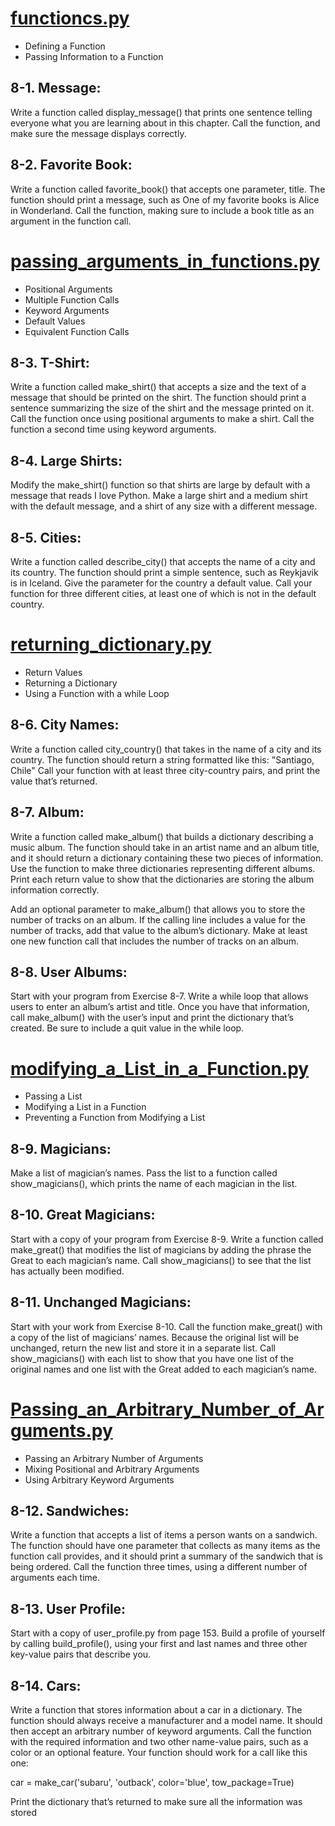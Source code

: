 # <a href="https://github.com/talhatallat/talhatallat/blob/main/Python%20Programming/Chapter%208%20-%20functions/functions.py">functioncs.py<a/>
* Defining a Function
* Passing Information to a Function

## 8-1. Message: 
Write a function called display_message() that prints one sentence telling everyone what you are learning about in this chapter. Call the function, and make sure the message displays correctly.
## 8-2. Favorite Book: 
Write a function called favorite_book() that accepts one parameter, title. The function should print a message, such as One of my favorite books is Alice in Wonderland. Call the function, making sure to include a book title as an argument in the function call.

# <a href="https://github.com/talhatallat/talhatallat/blob/main/Python%20Programming/Chapter%208%20-%20functions/passing_arguments_in_functions.py">passing_arguments_in_functions.py</a>
* Positional Arguments
* Multiple Function Calls 
* Keyword Arguments
* Default Values
* Equivalent Function Calls


## 8-3. T-Shirt: 
Write a function called make_shirt() that accepts a size and the text of a message that should be printed on the shirt. The function should print a sentence summarizing the size of the shirt and the message printed on it.
Call the function once using positional arguments to make a shirt. Call the function a second time using keyword arguments.
## 8-4. Large Shirts: 
Modify the make_shirt() function so that shirts are large by default with a message that reads I love Python. Make a large shirt and a medium shirt with the default message, and a shirt of any size with a different message.
## 8-5. Cities: 
Write a function called describe_city() that accepts the name of a city and its country. The function should print a simple sentence, such as Reykjavik is in Iceland. Give the parameter for the country a default value. Call your function for three different cities, at least one of which is not in the default country.

# <a href="https://github.com/talhatallat/talhatallat/tree/main/Python%20Programming/Chapter%208%20-%20functions">returning_dictionary.py</a>
* Return Values
* Returning a Dictionary
* Using a Function with a while Loop
## 8-6. City Names: 
Write a function called city_country() that takes in the name of a city and its country. The function should return a string formatted like this:
"Santiago, Chile"
Call your function with at least three city-country pairs, and print the value that’s returned.
## 8-7. Album: 
Write a function called make_album() that builds a dictionary describing a music album. The function should take in an artist name and an album title, and it should return a dictionary containing these two pieces of information. Use the function to make three dictionaries representing different albums. Print each return value to show that the dictionaries are storing the album information correctly.

Add an optional parameter to make_album() that allows you to store the number of tracks on an album. If the calling line includes a value for the number of tracks, add that value to the album’s dictionary. Make at least one new function call that includes the number of tracks on an album.
## 8-8. User Albums: 
Start with your program from Exercise 8-7. Write a while loop that allows users to enter an album’s artist and title. Once you have that information, call make_album() with the user’s input and print the dictionary that’s created. Be sure to include a quit value in the while loop.

# <a href="https://github.com/talhatallat/talhatallat/blob/main/Python%20Programming/Chapter%208%20-%20functions/modifying_a_List_in_a_Function.py">modifying_a_List_in_a_Function.py</a>
* Passing a List
* Modifying a List in a Function
* Preventing a Function from Modifying a List
## 8-9. Magicians: 
  Make a list of magician’s names. Pass the list to a function called show_magicians(), which prints the name of each magician in the list.
## 8-10. Great Magicians: 
  Start with a copy of your program from Exercise 8-9. Write a function called make_great() that modifies the list of magicians by adding the phrase the Great to each magician’s name. Call show_magicians() to see that the list has actually been modified.
## 8-11. Unchanged Magicians: 
  Start with your work from Exercise 8-10. Call the function make_great() with a copy of the list of magicians’ names. Because the original list will be unchanged, return the new list and store it in a separate list. Call show_magicians() with each list to show that you have one list of the original names and one list with the Great added to each magician’s name.

# <a href="https://github.com/talhatallat/talhatallat/blob/main/Python%20Programming/Chapter%208%20-%20functions/Passing_an_Arbitrary_Number_of_Arguments.py">Passing_an_Arbitrary_Number_of_Arguments.py<a/>
* Passing an Arbitrary Number of Arguments
* Mixing Positional and Arbitrary Arguments
* Using Arbitrary Keyword Arguments
## 8-12. Sandwiches: 
Write a function that accepts a list of items a person wants on a sandwich. The function should have one parameter that collects as many items as the function call provides, and it should print a summary of the sandwich that is being ordered. Call the function three times, using a different number of arguments each time.
## 8-13. User Profile: 
Start with a copy of user_profile.py from page 153. Build a profile of yourself by calling build_profile(), using your first and last names and three other key-value pairs that describe you.
## 8-14. Cars: 
Write a function that stores information about a car in a dictionary. The function should always receive a manufacturer and a model name. It should then accept an arbitrary number of keyword arguments. Call the function with the required information and two other name-value pairs, such as a color or an optional feature. Your function should work for a call like this one:

car = make_car('subaru', 'outback', color='blue', tow_package=True)

Print the dictionary that’s returned to make sure all the information was stored

